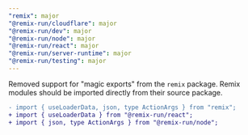 ```yaml
---
"remix": major
"@remix-run/cloudflare": major
"@remix-run/dev": major
"@remix-run/node": major
"@remix-run/react": major
"@remix-run/server-runtime": major
"@remix-run/testing": major
---
```


Removed support for "magic exports" from the `remix` package. Remix modules should be imported directly from their source package.

```diff
- import { useLoaderData, json, type ActionArgs } from "remix";
+ import { useLoaderData } from "@remix-run/react";
+ import { json, type ActionArgs } from "@remix-run/node";
```